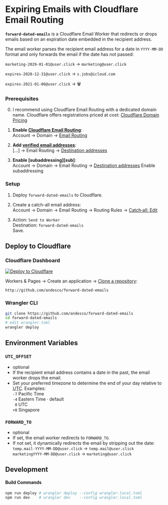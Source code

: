 # Expiring Emails with Cloudflare Email Routing

**`forward-dated-emails`** is a Cloudflare Email Worker that redirects or drops emails based on an expiration date embedded in the recipient address.

The email worker parses the recipient email address for a date in `YYYY-MM-DD` format and only forwards the email if the date has not passed:

`marketing-2029-01-01@user.click` → `marketing@user.click`

`expires-2028-12-31@user.click` → `s.jobs@icloud.com`

`expires-2021-01-06@user.click` → 🗑️


### Prerequisites

0. I recommend using Cloudflare Email Routing with a dedicated domain name. Cloudflare offers registrations priced at cost: [Cloudflare Domain Pricing](//cfdomainpricing.com)

1. **Enable [Cloudflare Email Routing][doc1]**:\
   Account → Domain → [Email Routing][dash-enable]

2. **Add [verified email addresses][doc2]**:\
   […] → Email Routing → [Destination addresses][dash-catch]

3. **Enable [subaddressing][sub]**:\
   Account → Domain → Email Routing → [Destination addresses][dash-catch]
    Enable subaddressing

### Setup

1. Deploy `forward-dated-emails` to Cloudflare.

2. Create a catch-all email address:\
   Account → Domain → Email Routing → Routing Rules → [Catch&#8209;all: Edit][dash-catch]

3. Action: `Send to Worker`\
   Destination: `forward-dated-emails`\
   Save.

## Deploy to Cloudflare

### Cloudflare Dashboard

[![Deploy to Cloudflare](https://deploy.workers.cloudflare.com/button)](https://deploy.workers.cloudflare.com/?url=https://github.com/andesco/forward-dated-emails)

<nobr>Workers & Pages</nobr> → Create an application → [Clone a repository](https://dash.cloudflare.com/?to=/:account/workers-and-pages/create/deploy-to-workers):
   ```
   http://github.com/andesco/forward-dated-emails
   ```

### Wrangler CLI

```bash
git clone https://github.com/andesco/forward-dated-emails
cd forward-dated-emails
# edit wrangler.toml
wrangler deploy
```

## Environment Variables

### `UTC_OFFSET`
- optional
- If the recipient email address contains a date in the past, the email worker drops the email.
- Set your preferred timezone to determine the end of your day relative to <abbr title="Coordinated Universal Time">UTC</abbr>. Examples:\
  `-7` Pacific Time\
  `-4` Eastern Time · default\
  ` 0` UTC\
  `+8` Singapore

### `FORWARD_TO`
- optional
- If set, the email worker redirects to `FORWARD_TO`.
- If not set, it dynamically redirects the email by stripping out the date: \
`temp.mail-YYYY-MM-DD@user.click` → `temp.mail@user.click` \
`marketingYYYY-MM-DD@user.click` → `marketing@user.click`

## Development

#### Build Commands

```bash
npm run deploy # wrangler deploy --config wrangler.local.toml
npm run dev    # wrangler dev    --config wrangler.local.toml
```

[doc1]: //developers.cloudflare.com/email-routing/get-started/
[doc2]: //developers.cloudflare.com/email-routing/setup/email-routing-addresses/#destination-addresses
[doc3]: //developers.cloudflare.com/email-routing/setup/email-routing-addresses/#subaddressing
[dash-enable]: //dash.cloudflare.com/?to=/:account/:zone/email/routing/overview
[dash-verify]: //dash.cloudflare.com/?to=/:account/:zone/email/routing/destination-address
[dash-catch]:  //dash.cloudflare.com/?to=/:account/:zone/email/routing/routes/catch_all
[dash-subadd]: //dash.cloudflare.com/?to=/:account/:zone/email/routing/settings

